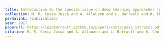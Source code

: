 ```yaml
---
title: Introduction to the special issue on deep learning approaches for machine translation
collection: M. R. Costa-Jussà and A. Allauzen and L. Barrault and K. Cho and H. Schwenk
permalink: /publication/
year: 2017
paperurl: https://loicbarrault.github.io/papers/costajussa_introcsl.pdf
citation: M. R. Costa-Jussà and A. Allauzen and L. Barrault and K. Cho and H. Schwenk Introduction to the special issue on deep learning approaches for machine translation, <i> Computer Speech and Language, Special issue on Deep learning Approaches for Machine Translation </i>, 2017
---
```

